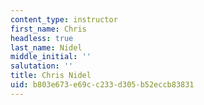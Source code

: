 ```yaml
---
content_type: instructor
first_name: Chris
headless: true
last_name: Nidel
middle_initial: ''
salutation: ''
title: Chris Nidel
uid: b803e673-e69c-c233-d305-b52eccb83831
---
```

